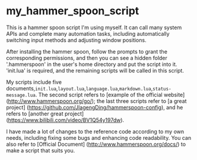 # my_hammer_spoon_script
This is a hammer spoon script I'm using myself. It can call many system APIs and complete many automation tasks, including automatically switching input methods and adjusting window positions.

After installing the hammer spoon, follow the prompts to grant the corresponding permissions, and then you can see a hidden folder '.hammerspoon' in the user's home directory and put the script into it. 'init.lua' is required, and the remaining scripts will be called in this script.

My scripts include five documents,`init.lua`,`layout.lua`,`language.lua`,`markdown.lua`,`status-message.lua`. The second script refers to [example of the official website] (http://www.hammerspoon.org/go/); the last three scripts refer to [a great project] (https://github.com/JIagengDing/hammerspoon-config), and he refers to [another great project] (https://www.bilibili.com/video/BV1Q54y197dw).

I have made a lot of changes to the reference code according to my own needs, including fixing some bugs and enhancing code readability. You can also refer to [Official Document] (http://www.hammerspoon.org/docs/) to make a script that suits you.
